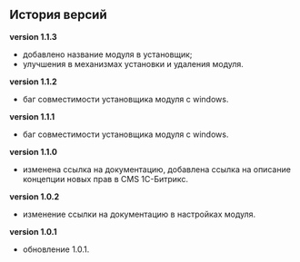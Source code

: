 <!-- cl-start -->
## История версий

**version 1.1.3**    
- добавлено название модуля в установщик;    
- улучшения в механизмах установки и удаления модуля.    

**version 1.1.2**    
- баг совместимости установщика модуля с windows.    

**version 1.1.1**    
- баг совместимости установщика модуля с windows.    

**version 1.1.0**    
- изменена ссылка на документацию, добавлена ссылка на описание концепции новых прав в CMS 1C-Битрикс.    

**version 1.0.2**    
- изменение ссылки на документацию в настройках модуля.    

**version 1.0.1**    
- обновление 1.0.1.    
<!-- cl-end -->
